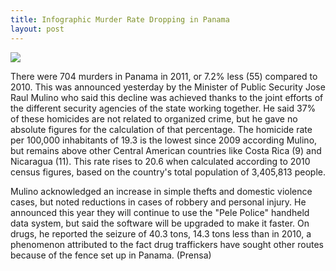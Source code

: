 ```yaml
---
title: Infographic Murder Rate Dropping in Panama
layout: post
---
```


![](https://i.imgur.com/AG8tRJC.jpg)

There were 704 murders in Panama in 2011, or 7.2% less (55) compared to 2010. This was announced yesterday by the Minister of Public Security Jose Raul Mulino who said this decline was achieved thanks to the joint efforts of the different security agencies of the state working together. He said 37% of these homicides are not related to organized crime, but he gave no absolute figures for the calculation of that percentage. The homicide rate per 100,000 inhabitants of 19.3 is the lowest since 2009 according Mulino, but remains above other Central American countries like Costa Rica (9) and Nicaragua (11). This rate rises to 20.6 when calculated according to 2010 census figures, based on the country's total population of 3,405,813 people.

Mulino acknowledged an increase in simple thefts and domestic violence cases, but noted reductions in cases of robbery and personal injury. He announced this year they will continue to use the "Pele Police" handheld data system, but said the software will be upgraded to make it faster. On drugs, he reported the seizure of 40.3 tons, 14.3 tons less than in 2010, a phenomenon attributed to the fact drug traffickers have sought other routes because of the fence set up in Panama. (Prensa)

